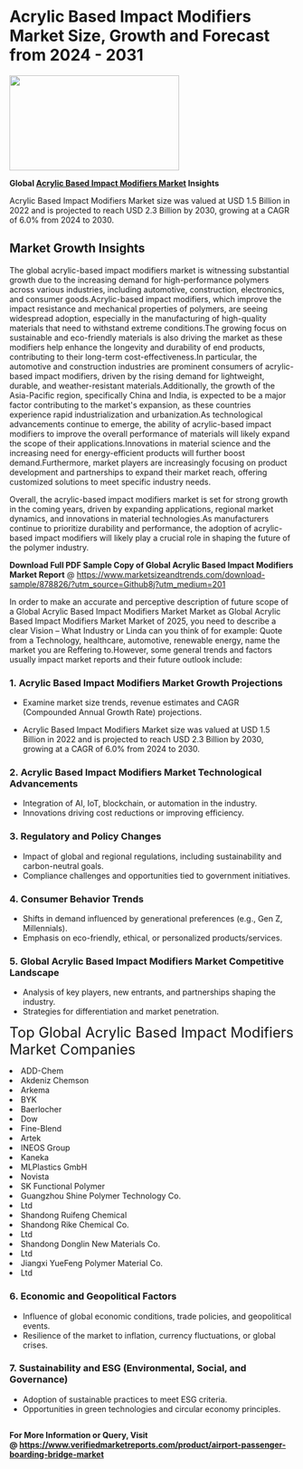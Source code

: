<H1>Acrylic Based Impact Modifiers Market Size, Growth and Forecast from 2024 - 2031</H1><img class="aligncenter size-medium wp-image-584254" src="https://thirdeyenews.in/wp-content/uploads/2024/09/Global-Market-Research-300x168.jpeg" alt="" width="300" height="168" /><p><strong>Global&nbsp;<a href="https://www.marketsizeandtrends.com/download-sample/878826/?utm_source=Github8j?utm_medium=201">Acrylic Based Impact Modifiers Market</a> Insights</strong></p><p>Acrylic Based Impact Modifiers Market size was valued at USD 1.5 Billion in 2022 and is projected to reach USD 2.3 Billion by 2030, growing at a CAGR of 6.0% from 2024 to 2030.</p><p><h2>Market Growth Insights</h2> The global acrylic-based impact modifiers market is witnessing substantial growth due to the increasing demand for high-performance polymers across various industries, including automotive, construction, electronics, and consumer goods.Acrylic-based impact modifiers, which improve the impact resistance and mechanical properties of polymers, are seeing widespread adoption, especially in the manufacturing of high-quality materials that need to withstand extreme conditions.The growing focus on sustainable and eco-friendly materials is also driving the market as these modifiers help enhance the longevity and durability of end products, contributing to their long-term cost-effectiveness.In particular, the automotive and construction industries are prominent consumers of acrylic-based impact modifiers, driven by the rising demand for lightweight, durable, and weather-resistant materials.Additionally, the growth of the Asia-Pacific region, specifically China and India, is expected to be a major factor contributing to the market's expansion, as these countries experience rapid industrialization and urbanization.As technological advancements continue to emerge, the ability of acrylic-based impact modifiers to improve the overall performance of materials will likely expand the scope of their applications.Innovations in material science and the increasing need for energy-efficient products will further boost demand.Furthermore, market players are increasingly focusing on product development and partnerships to expand their market reach, offering customized solutions to meet specific industry needs. <p>Overall, the acrylic-based impact modifiers market is set for strong growth in the coming years, driven by expanding applications, regional market dynamics, and innovations in material technologies.As manufacturers continue to prioritize durability and performance, the adoption of acrylic-based impact modifiers will likely play a crucial role in shaping the future of the polymer industry.</p> <p></p><p><span class=""><strong>Download Full PDF Sample Copy of Global Acrylic Based Impact Modifiers Market Report</strong> @ <a href="https://www.marketsizeandtrends.com/download-sample/878826/?utm_source=Github8j?utm_medium=201" target="_blank">https://www.marketsizeandtrends.com/download-sample/878826/?utm_source=Github8j?utm_medium=201</a></span></p><p>In order to make an accurate and perceptive description of future scope of a Global&nbsp;Acrylic Based Impact Modifiers Market Market as Global&nbsp;Acrylic Based Impact Modifiers Market Market of 2025, you need to describe a clear Vision &ndash; What Industry or Linda can you think of for example: Quote from a Technology, healthcare, automotive, renewable energy, name the market you are Reffering to.However, some general trends and factors usually impact market reports and their future outlook include:</p><h3>1.&nbsp;<strong>Acrylic Based Impact Modifiers Market Growth Projections</strong></h3><ul><li>Examine market size trends, revenue estimates and CAGR (Compounded Annual Growth Rate) projections.</li><li><p>Acrylic Based Impact Modifiers Market size was valued at USD 1.5 Billion in 2022 and is projected to reach USD 2.3 Billion by 2030, growing at a CAGR of 6.0% from 2024 to 2030.</p></li></ul><h3>2.&nbsp;<strong>Acrylic Based Impact Modifiers Market Technological Advancements</strong></h3><ul><li>Integration of AI, IoT, blockchain, or automation in the industry.</li><li>Innovations driving cost reductions or improving efficiency.</li></ul><h3>3.&nbsp;<strong>Regulatory and Policy Changes</strong></h3><ul><li>Impact of global and regional regulations, including sustainability and carbon-neutral goals.</li><li>Compliance challenges and opportunities tied to government initiatives.</li></ul><h3>4.&nbsp;<strong>Consumer Behavior Trends</strong></h3><ul><li>Shifts in demand influenced by generational preferences (e.g., Gen Z, Millennials).</li><li>Emphasis on eco-friendly, ethical, or personalized products/services.</li></ul><h3>5.&nbsp;<strong>Global Acrylic Based Impact Modifiers Market Competitive Landscape</strong></h3><ul><li>Analysis of key players, new entrants, and partnerships shaping the industry.</li><li>Strategies for differentiation and market penetration.</li></ul><p data-pm-slice="1 1 []"><span style="color: inherit; font-family: inherit; font-size: 25px;">Top Global Acrylic Based Impact Modifiers Market Companies</span></p><div class="" data-test-id=""><p><li>ADD-Chem</li><li> Akdeniz Chemson</li><li> Arkema</li><li> BYK</li><li> Baerlocher</li><li> Dow</li><li> Fine-Blend</li><li> Artek</li><li> INEOS Group</li><li> Kaneka</li><li> MLPlastics GmbH</li><li> Novista</li><li> SK Functional Polymer</li><li> Guangzhou Shine Polymer Technology Co.</li><li> Ltd</li><li> Shandong Ruifeng Chemical</li><li> Shandong Rike Chemical Co.</li><li>Ltd</li><li> Shandong Donglin New Materials Co.</li><li> Ltd</li><li> Jiangxi YueFeng Polymer Material Co.</li><li> Ltd</li></p></div><h3>6.&nbsp;<strong>Economic and Geopolitical Factors</strong></h3><ul><li>Influence of global economic conditions, trade policies, and geopolitical events.</li><li>Resilience of the market to inflation, currency fluctuations, or global crises.</li></ul><h3>7.&nbsp;<strong>Sustainability and ESG (Environmental, Social, and Governance)</strong></h3><ul><li>Adoption of sustainable practices to meet ESG criteria.</li><li>Opportunities in green technologies and circular economy principles.</li></ul><h2><strong style="font-size: 14px;">For More Information or Query, Visit @&nbsp;</strong><a style="background-color: #ffffff; font-size: 14px;" href="https://www.marketsizeandtrends.com/report/acrylic-based-impact-modifiers-market/" target="_blank">https://www.verifiedmarketreports.com/product/airport-passenger-boarding-bridge-market</a></h2>